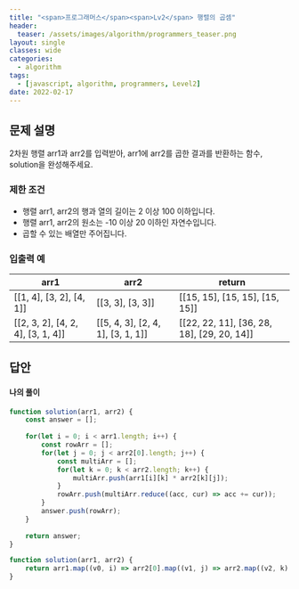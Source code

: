 ```yaml
---
title: "<span>프로그래머스</span><span>Lv2</span> 행렬의 곱셈"
header:
  teaser: /assets/images/algorithm/programmers_teaser.png
layout: single
classes: wide
categories:
  - algorithm
tags:
  - [javascript, algorithm, programmers, Level2]
date: 2022-02-17
---
```


## 문제 설명
2차원 행렬 arr1과 arr2를 입력받아, arr1에 arr2를 곱한 결과를 반환하는 함수, solution을 완성해주세요.

### 제한 조건
* 행렬 arr1, arr2의 행과 열의 길이는 2 이상 100 이하입니다.
* 행렬 arr1, arr2의 원소는 -10 이상 20 이하인 자연수입니다.
* 곱할 수 있는 배열만 주어집니다.

### 입출력 예

|arr1|arr2|return|
|-|-|-|
|[[1, 4], [3, 2], [4, 1]]|[[3, 3], [3, 3]]|[[15, 15], [15, 15], [15, 15]]|
|[[2, 3, 2], [4, 2, 4], [3, 1, 4]]|[[5, 4, 3], [2, 4, 1], [3, 1, 1]]|[[22, 22, 11], [36, 28, 18], [29, 20, 14]]|

## 답안
#### 나의 풀이
```javascript
function solution(arr1, arr2) {
    const answer = [];
    
    for(let i = 0; i < arr1.length; i++) {
        const rowArr = [];
        for(let j = 0; j < arr2[0].length; j++) {
            const multiArr = [];
            for(let k = 0; k < arr2.length; k++) {
                multiArr.push(arr1[i][k] * arr2[k][j]);
            }
            rowArr.push(multiArr.reduce((acc, cur) => acc += cur));
        }
        answer.push(rowArr);
    }
    
    return answer;
}
```

```javascript
function solution(arr1, arr2) {
    return arr1.map((v0, i) => arr2[0].map((v1, j) => arr2.map((v2, k) => arr1[i][k] * v2[j]).reduce((acc, cur) => acc += cur)));
}
```